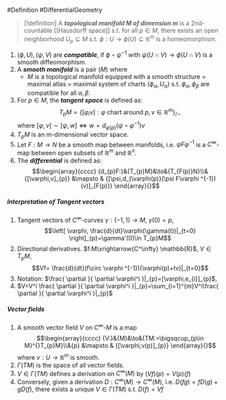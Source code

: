 #Definition #DifferentialGeometry 

> [!definition]
> A ***topological manifold $M$ of dimension $m$*** is a 2nd-countable [[Hausdorff space]] s.t. for all $p\in M$, there exists an open neighborhood $U_{p}\subseteq M$ s.t. $\phi:U\to \phi(U)\subseteq \mathbb{R}^m$ is a homeomorphism.

1. $(\phi,U), (\psi,V)$ are ***compatible***, if $\phi \circ\psi ^{-1}$ with $\psi(U\cap V)\to \phi(U\cap V)$ is a smooth diffeomorphism.
2. A ***smooth manifold*** is a pair $(M)$ where
	- $M$ is a topological manifold equipped with a smooth structure = maximal atlas = maximal system of charts $(\phi_{\alpha},U_{\alpha})$ s.t. $\phi_{\alpha},\phi_{\beta}$ are compatible for all $\alpha,\beta$.
3. For $p\in M$, the ***tangent space*** is defined as: $$T_{p}M=\{ [\varphi_{i}v]:\varphi \text{ chart around }p, v\in \mathbb{R}^m \}_{/\sim}$$where $[\varphi,v]\sim[\psi,w]\iff w=d_{\varphi(p)}(\psi \circ\varphi ^{-1})v$
4. $T_{p}M$ is an $m$-dimensional vector space.
5. Let $F:M\to N$ be a smooth map between manifolds, i.e. $\psi F\varphi ^{-1}$ is a $C^\infty$-map between open subsets of $\mathbb{R}^m$ and $\mathbb{R}^n$. 
6. The ***differential*** is defined as: $$\begin{array}{cccc} {d_{p}F:}&{T_{p}M}&\to&{T_{F(p)}N}\\&{[\varphi,v]_{p}} &\mapsto & {[\psi,d_{\varphi(p)}(\psi F\varphi ^{-1})(v)]_{F(p)}} \end{array}{}$$
##### Interpretation of Tangent vectors
1. Tangent vectors of $C^\infty$-curves $\gamma:(-1,1)\to M$, $\gamma(0)=p$, $$\left[ \varphi, \frac{d}{dt}\varphi(\gamma(t))|_{t=0} \right]_{p}=\gamma'(0)\in T_{p}M$$
2. Directional derivatives. $f:M\xrightarrow{C^\infty} \mathbb{R}$, $V\in T_{p}M$, $$Vf= \frac{d}{dt}(f\circ \varphi ^{-1})(\varphi(p)+tv)|_{t=0}$$
3. Notation: $\frac{ \partial  }{ \partial \varphi^i }|_{p}=[\varphi,e_{i}]_{p}$,
4. $V=V^i \frac{ \partial  }{ \partial \varphi^i }|_{p}=\sum_{i=1}^{m}V^i\frac{ \partial  }{ \partial \varphi^i }|_{p}$
##### Vector fields
1. A smooth vector field $V$ on $C^\infty$-$M$ is a map $$\begin{array}{cccc} {V:}&{M}&\to&{TM:=\bigsqcup_{p\in M}^{}T_{p}M}\\&{p} &\mapsto & {[\varphi,v(p)]_{p}} \end{array}{}$$where $v:U\to \mathbb{R}^m$ is smooth.
2. $\Gamma(TM)$ is the space of all vector fields.
3. $V\in \Gamma(TM)$ defines a derivation on $C^\infty(M)$ by $(Vf)(p)=V(p)(f)$
4. Conversely, given a derivation $D:C^\infty(M)\to C^\infty(M)$, i.e. $D(fg)=fD(g)+gD(f)$, there exists a unique $V\in \Gamma(TM)$ s.t. $D(f)=Vf$